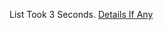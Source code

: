 List Took 3 Seconds.
[Details If Any](https://github.com/deathbybandaid/piholeparser/blob/master/RecentRunLogs/parsingscripts/Turkadlist.md)

